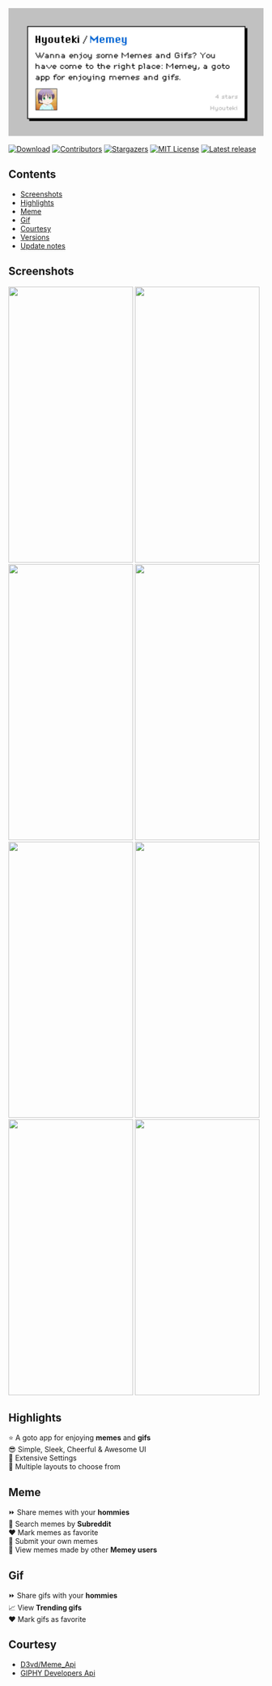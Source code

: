 ![MEMEY banner image](https://github.com/Hyouteki/Memey/blob/main/memey_banner_image.jpg)

[![Download][download-shield]][download-url]
[![Contributors][contributors-shield]][contributors-url]
[![Stargazers][stars-shield]][stars-url]
[![MIT License][license-shield]][license-url]
[![Latest release][release-shield]][release-url]

[contributors-shield]: https://img.shields.io/github/contributors/hyouteki/Memey.svg?style=for-the-badge
[contributors-url]: https://github.com/hyouteki/Memey/graphs/contributors
[stars-shield]: https://img.shields.io/github/stars/hyouteki/Memey.svg?style=for-the-badge
[stars-url]: https://github.com/hyouteki/Memey/stargazers
[license-shield]: https://img.shields.io/github/license/hyouteki/Memey.svg?style=for-the-badge
[license-url]: https://github.com/hyouteki/Memey/blob/master/LICENSE.md
[download-shield]: https://img.shields.io/badge/Click-to%20download%20the%20application-purple?style=for-the-badge
[download-url]: https://github.com/Hyouteki/Memey/raw/main/Memey.apk
[release-shield]: https://img.shields.io/badge/Latest%20release-%CE%BB-pink?style=for-the-badge
[release-url]: https://github.com/Hyouteki/Memey/releases/tag/Latest

## Contents
- [Screenshots](#screenshots)
- [Highlights](#highlights)
- [Meme](#meme)
- [Gif](#gif)
- [Courtesy](#courtesy)
- [Versions](https://github.com/Hyouteki/Memey/blob/main/versions.md)
- [Update notes](https://github.com/Hyouteki/Memey/blob/main/update-notes.md)

## Screenshots
 
<img src="https://github.com/Hyouteki/Memey/blob/main/versions/v%CE%BB/dump/random-meme-new.jpeg" width="246" 
height="544"> <img src="https://github.com/Hyouteki/Memey/blob/main/versions/v%CE%BB/dump/trending-gifs-new.jpeg" width="246" 
height="544"> <img src="https://github.com/Hyouteki/Memey/blob/main/versions/v%CE%BB/dump/search-memes-new.jpeg" width="246" 
height="544"> <img src="https://github.com/Hyouteki/Memey/blob/main/versions/v%CE%BB/dump/search-gifs-new.jpeg" width="246" 
height="544"> <img src="https://github.com/Hyouteki/Memey/blob/main/versions/v%CE%BB/dump/add-meme-new.jpeg" width="246" 
height="544"> <img src="https://github.com/Hyouteki/Memey/blob/main/versions/v%CE%BB/dump/single-meme-new.jpeg" width="246" 
height="544"> <img src="https://github.com/Hyouteki/Memey/blob/main/versions/v%CE%BB/dump/more-new.jpeg" width="246" 
height="544"> <img src="https://github.com/Hyouteki/Memey/blob/main/versions/v%CE%BB/dump/settings-new.jpeg" width="246" height="544"> 

## Highlights
⭐ A goto app for enjoying __memes__ and __gifs__<br>
😎 Simple, Sleek, Cheerful & Awesome UI<br>
💯 Extensive Settings<br>
📑 Multiple layouts to choose from

## Meme
⏩ Share memes with your __hommies__<br>
🔎 Search memes by __Subreddit__<br>
♥️ Mark memes as favorite<br>
📲 Submit your own memes<br>
🔭 View memes made by other __Memey users__<br>

## Gif
⏩ Share gifs with your __hommies__<br>
📈 View __Trending gifs__<br>
♥️ Mark gifs as favorite<br>

## Courtesy 
 - [D3vd/Meme_Api](https://github.com/D3vd/Meme_Api.git) 
 - [GIPHY Developers Api](https://developers.giphy.com/)
